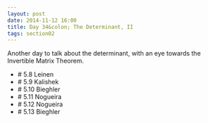 ```yaml
---
layout: post
date: 2014-11-12 16:00
title: Day 34&colon; The Determinant, II
tags: section02
---
```


Another day to talk about the determinant, with an eye towards the Invertible Matrix
Theorem.

* \# 5.8 Leinen
* \# 5.9 Kalishek
* \# 5.10 Bieghler
* \# 5.11 Nogueira
* \# 5.12 Nogueira
* \# 5.13 Bieghler
